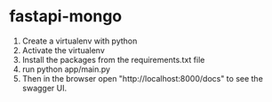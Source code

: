 # fastapi-mongo
1. Create a virtualenv with python
2. Activate the virtualenv
3. Install the packages from the requirements.txt file
4. run python app/main.py
5. Then in the browser open "http://localhost:8000/docs" to see the swagger UI.
